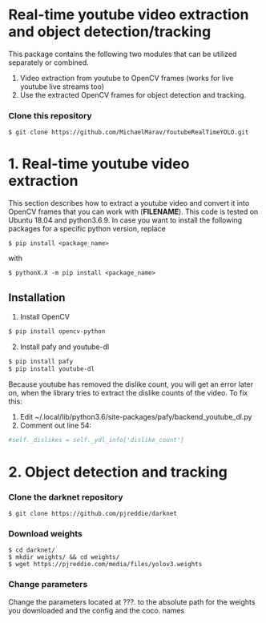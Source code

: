 # Real-time youtube video extraction and object detection/tracking 

This package contains the following two modules that can be utilized separately or combined.
1) Video extraction from youtube to OpenCV frames (works for live youtube live streams too)
2) Use the extracted OpenCV frames for object detection and tracking.

 
### Clone this repository 
```
$ git clone https://github.com/MichaelMarav/YoutubeRealTimeYOLO.git
```

# 1. Real-time youtube video extraction
This section describes how to extract a youtube video and convert it into OpenCV frames that you can work with (**FILENAME**). This code is tested on Ubuntu 18.04 and python3.6.9. In case you want to install the following packages for a specific python version, replace

```
$ pip install <package_name>
```
with 
```
$ pythonX.X -m pip install <package_name>
```


## Installation


1. Install OpenCV 
```bash
$ pip install opencv-python
```
2. Install pafy and youtube-dl
```bash
$ pip install pafy 
$ pip install youtube-dl
```
Because youtube has removed the dislike count, you will get an error later on, when the library tries to extract the dislike counts of the video. To fix this:
1. Edit ~/.local/lib/python3.6/site-packages/pafy/backend_youtube_dl.py
2. Comment out line 54:
```python
#self._dislikes = self._ydl_info['dislike_count']
```

# 2. Object detection and tracking


### Clone the darknet repository
```
$ git clone https://github.com/pjreddie/darknet
```
### Download weights
``` 
$ cd darknet/
$ mkdir weights/ && cd weights/
$ wget https://pjreddie.com/media/files/yolov3.weights
```

### Change parameters
Change the parameters located at ???. to the absolute path for the weights you downloaded and the config and the coco. names

